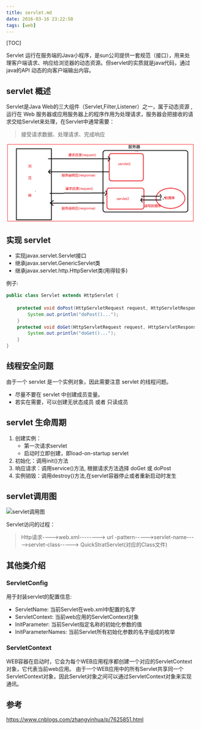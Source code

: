 ```yaml
---
title: servlet.md
date: 2016-03-16 23:22:58
tags: [web]
---
```


[TOC]

Servlet 运行在服务端的Java小程序，是sun公司提供一套规范（接口），用来处理客户端请求、响应给浏览器的动态资源。但servlet的实质就是java代码，通过java的API 动态的向客户端输出内容。

<!--more-->

## servlet 概述

Servlet是Java Web的三大组件（Servlet,Filter,Listener）之一，属于动态资源 ,运行在 Web 服务器或应用服务器上的程序作用为处理请求，服务器会把接收的请求交给Servlet来处理，在Servlet中通常需要：

> 接受请求数据、处理请求、完成响应

![](servlet/请求过程.png)

## 实现 servlet 

- 实现javax.servlet.Servlet接口
- 继承javax.servlet.GenericServlet类
- 继承javax.servlet.http.HttpServlet类(用得较多)

例子:

```java
public class Servlet extends HttpServlet {

    protected void doPost(HttpServletRequest request, HttpServletResponse response) throws ServletException, IOException {
        System.out.println("doPost()...");
    }
    protected void doGet(HttpServletRequest request, HttpServletResponse response) throws ServletException, IOException {
        System.out.println("doGet()...");
    }
}
```

## 线程安全问题

由于一个 servlet 是一个实例对象，因此需要注意 servlet 的线程问题。

- 尽量不要在 servlet 中创建成员变量。
- 若实在需要，可以创建无状态成员 或者 只读成员

## servlet 生命周期

1. 创建实例：
	- 第一次请求servlet
	- 启动时立即创建，即load-on-startup servlet
2. 初始化：调用init()方法
3. 响应请求：调用service()方法, 根据请求方法选择 doGet 或 doPost
5. 实例销毁：调用destroy()方法,在servlet容器停止或者重新启动时发生

## servlet调用图

![servlet调用图](http://7xlgbq.com1.z0.glb.clouddn.com/servlet调用图.jpg "servlet调用图")

Servlet访问的过程：

> Http请求---->web.xml-------->  url -pattern----->servlet-name----->servlet-class----->   QuickStratServlet(对应的Class文件)

## 其他类介绍

### ServletConfig

用于封装servlet的配置信息:

- ServletName: 当前Servlet在web.xml中配置的名字
- ServletContext: 当前web应用的ServletContext对象
- InitParameter: 当前Servlet指定名称的初始化参数的值
- InitParameterNames: 当前Servlet所有初始化参数的名字组成的枚举


### ServletContext

WEB容器在启动时，它会为每个WEB应用程序都创建一个对应的ServletContext对象，它代表当前web应用。
由于一个WEB应用中的所有Servlet共享同一个ServletContext对象，因此Servlet对象之间可以通过ServletContext对象来实现通讯。



## 参考

https://www.cnblogs.com/zhangyinhua/p/7625851.html